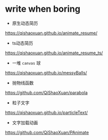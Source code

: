 # write when boring 

- 原生动态简历

https://qishaoxuan.github.io/animate_resume/

- ts动态简历

https://qishaoxuan.github.io/animate_resume_ts/

- 一堆 `canvas` 球

https://qishaoxuan.github.io/messyBalls/

- 抛物线函数

https://github.com/QiShaoXuan/parabola

- 粒子文字

https://qishaoxuan.github.io/particleText/

- 文字加载动画

https://github.com/QiShaoXuan/PAnimate